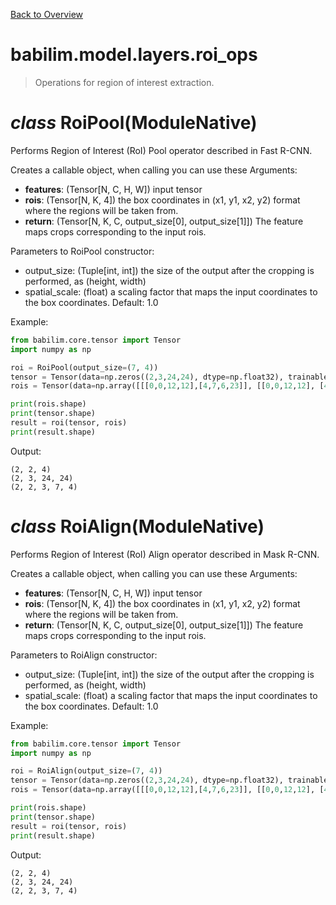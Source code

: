 [Back to Overview](../../../README.md)

# babilim.model.layers.roi_ops

> Operations for region of interest extraction.

# *class* **RoiPool**(ModuleNative)

Performs Region of Interest (RoI) Pool operator described in Fast R-CNN.

Creates a callable object, when calling you can use these Arguments:
* **features**: (Tensor[N, C, H, W]) input tensor
* **rois**: (Tensor[N, K, 4]) the box coordinates in (x1, y1, x2, y2) format where the regions will be taken from.
* **return**: (Tensor[N, K, C, output_size[0], output_size[1]]) The feature maps crops corresponding to the input rois.

Parameters to RoiPool constructor:
* output_size: (Tuple[int, int]) the size of the output after the cropping is performed, as (height, width)
* spatial_scale: (float) a scaling factor that maps the input coordinates to the box coordinates. Default: 1.0


Example:
```python
from babilim.core.tensor import Tensor
import numpy as np

roi = RoiPool(output_size=(7, 4))
tensor = Tensor(data=np.zeros((2,3,24,24), dtype=np.float32), trainable=False)
rois = Tensor(data=np.array([[[0,0,12,12],[4,7,6,23]], [[0,0,12,12], [4,7,6,23]]], dtype=np.float32), trainable=False)

print(rois.shape)
print(tensor.shape)
result = roi(tensor, rois)
print(result.shape)
```
Output:
```
(2, 2, 4)
(2, 3, 24, 24)
(2, 2, 3, 7, 4)

```

# *class* **RoiAlign**(ModuleNative)

Performs Region of Interest (RoI) Align operator described in Mask R-CNN.

Creates a callable object, when calling you can use these Arguments:
* **features**: (Tensor[N, C, H, W]) input tensor
* **rois**: (Tensor[N, K, 4]) the box coordinates in (x1, y1, x2, y2) format where the regions will be taken from.
* **return**: (Tensor[N, K, C, output_size[0], output_size[1]]) The feature maps crops corresponding to the input rois.

Parameters to RoiAlign constructor:
* output_size: (Tuple[int, int]) the size of the output after the cropping is performed, as (height, width)
* spatial_scale: (float) a scaling factor that maps the input coordinates to the box coordinates. Default: 1.0


Example:
```python
from babilim.core.tensor import Tensor
import numpy as np

roi = RoiAlign(output_size=(7, 4))
tensor = Tensor(data=np.zeros((2,3,24,24), dtype=np.float32), trainable=False)
rois = Tensor(data=np.array([[[0,0,12,12],[4,7,6,23]], [[0,0,12,12], [4,7,6,23]]], dtype=np.float32), trainable=False)

print(rois.shape)
print(tensor.shape)
result = roi(tensor, rois)
print(result.shape)
```
Output:
```
(2, 2, 4)
(2, 3, 24, 24)
(2, 2, 3, 7, 4)

```

